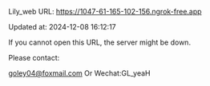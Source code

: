 Lily_web URL: https://1047-61-165-102-156.ngrok-free.app

Updated at: 2024-12-08 16:12:17

If you cannot open this URL, the server might be down.

Please contact: 

goley04@foxmail.com Or Wechat:GL_yeaH